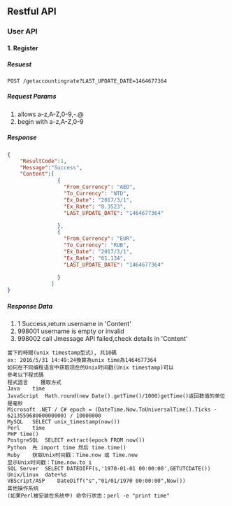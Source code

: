 ## Restful API
### User API
#### 1. Register
##### Resuest
```
POST /getaccountingrate?LAST_UPDATE_DATE=1464677364
```
##### Request Params
 1. allows a-z,A-Z,0-9,-.@
 2. begin with a-z,A-Z,0-9
##### Response
```json
{
    "ResultCode":1,
    "Message":"Success",
    "Content":[
                {
                  "From_Currency": "AED",
                  "To_Currency": "NTD",
                  "Ex_Date": "2017/3/1",
                  "Ex_Rate": "8.3523",
                  "LAST_UPDATE_DATE": "1464677364"

                },
                {
                  "From_Currency": "EUR",
                  "To_Currency": "RUB",
                  "Ex_Date": "2017/3/1",
                  "Ex_Rate": "61.134",
                  "LAST_UPDATE_DATE": "1464677364"

                }
              ]
}

```
##### Response Data
 1. 1 Success,return username in 'Content'
 2. 998001 username is empty or invalid
 3. 998002 call Jmessage API failed,check details in 'Content'
 
 ```
 當下的時間(unix timestamp型式), 共10碼
ex: 2016/5/31 14:49:24換算為unix time為1464677364
如何在不同编程语言中获取现在的Unix时间戳(Unix timestamp)可以
參考以下程式碼
程式語言	獲取方式
Java	time
JavaScript	Math.round(new Date().getTime()/1000)getTime()返回数值的单位是毫秒
Microsoft .NET / C#	epoch = (DateTime.Now.ToUniversalTime().Ticks - 621355968000000000) / 10000000
MySQL	SELECT unix_timestamp(now())
Perl	time
PHP	time()
PostgreSQL	SELECT extract(epoch FROM now())
Python	先 import time 然后 time.time()
Ruby	获取Unix时间戳：Time.now 或 Time.new
显示Unix时间戳：Time.now.to_i
SQL Server	SELECT DATEDIFF(s,'1970-01-01 00:00:00',GETUTCDATE())
Unix/Linux	date+%s
VBScript/ASP	DateDiff("s","01/01/1970 00:00:00",Now())
其他操作系统
(如果Perl被安装在系统中)	命令行状态：perl -e "print time"
```
